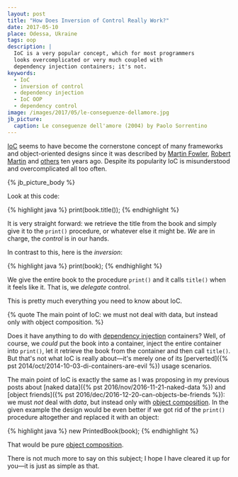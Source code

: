 ```yaml
---
layout: post
title: "How Does Inversion of Control Really Work?"
date: 2017-05-10
place: Odessa, Ukraine
tags: oop
description: |
  IoC is a very popular concept, which for most programmers
  looks overcomplicated or very much coupled with
  dependency injection containers; it's not.
keywords:
  - IoC
  - inversion of control
  - dependency injection
  - IoC OOP
  - dependency control
image: /images/2017/05/le-conseguenze-dellamore.jpg
jb_picture:
  caption: Le conseguenze dell'amore (2004) by Paolo Sorrentino
---
```


[IoC](https://en.wikipedia.org/wiki/Inversion_of_control)
seems to have become the cornerstone concept of many frameworks
and object-oriented designs since it was described by
[Martin Fowler](https://martinfowler.com/bliki/InversionOfControl.html),
[Robert Martin](https://web.archive.org/web/20041221102842/http://www.objectmentor.com/resources/articles/dip.pdf)
and
[others](http://www.laputan.org/drc/drc.html)
ten years ago. Despite its popularity IoC is
misunderstood and overcomplicated all too often.

<!--more-->

{% jb_picture_body %}

Look at this code:

{% highlight java %}
print(book.title());
{% endhighlight %}

It is very straight forward: we retrieve the title from the book and
simply give it to the `print()` procedure, or whatever else it might be. _We_ are in charge,
the _control_ is in our hands.

In contrast to this, here is the _inversion_:

{% highlight java %}
print(book);
{% endhighlight %}

We give the entire book to the procedure `print()` and
it calls `title()` when it feels like it. That is, we _delegate_ control.

This is pretty much everything you need to know about IoC.

{% quote The main point of IoC: we must not deal with data, but instead only with object composition. %}

Does it have anything to do with
[dependency injection](https://en.wikipedia.org/wiki/Dependency_injection) containers?
Well, of course, we _could_ put the book into a container, inject the entire
container into `print()`, let it retrieve the book from the container and
then call `title()`. But that's not what IoC is really about&mdash;it's merely
one of its
[perverted]({% pst 2014/oct/2014-10-03-di-containers-are-evil %}) usage scenarios.

The main point of IoC is exactly the same as I was proposing
in my previous posts about [naked data]({% pst 2016/nov/2016-11-21-naked-data %})
and [object friends]({% pst 2016/dec/2016-12-20-can-objects-be-friends %}):
we must _not_ deal with _data_, but instead only with
[object composition](https://en.wikipedia.org/wiki/Object_composition). In the
given example the design would be even better if we got rid of the
`print()` procedure altogether and replaced it with an object:

{% highlight java %}
new PrintedBook(book);
{% endhighlight %}

That would be pure [object composition](https://en.wikipedia.org/wiki/Object_composition).

There is not much more to say on this subject; I hope I have cleared it up for you&mdash;it
is just as simple as that.
